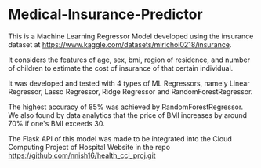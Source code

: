 # Medical-Insurance-Predictor

This is a Machine Learning Regressor Model developed using the insurance dataset at https://www.kaggle.com/datasets/mirichoi0218/insurance. 

It considers the features of age, sex, bmi, region of residence, and number of children to estimate the cost of insurance of that certain individual.

It was developed and tested with 4 types of ML Regressors, namely Linear Regressor, Lasso Regressor, Ridge Regressor and RandomForestRegressor.

The highest accuracy of 85% was achieved by RandomForestRegressor. We also found by data analytics that the price of BMI increases by around 70% if one's BMI exceeds 30. 

The Flask API of this model was made to be integrated into the Cloud Computing Project of Hospital Website in the repo https://github.com/nnish16/health_ccl_proj.git
